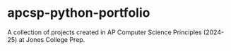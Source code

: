 # apcsp-python-portfolio
A collection of projects created in AP Computer Science Principles (2024-25) at Jones College Prep. 
